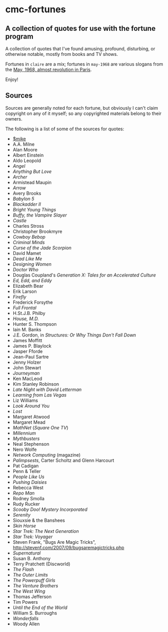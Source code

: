 # cmc-fortunes

## A collection of quotes for use with the fortune program

A collection of quotes that I've found amusing, profound,
disturbing, or otherwise notable, mostly from books and TV shows.

Fortunes in `claire` are a mix; fortunes in `may-1968` are various
slogans from the
[May, 1968, almost revolution in Paris](https://en.wikipedia.org/wiki/May_1968_events_in_France).

Enjoy!


## Sources

Sources are generally noted for each fortune, but obviously I can't claim copyright on any of it myself; so any copyrighted materials belong to their owners.

The following is a list of some of the sources for quotes:

* [$mike](http://stevenf.com/2007/09/bugsaremagictricks.php)
* A.A. Milne
* Alan Moore
* Albert Einstein
* Aldo Leopold
* *Angel*
* *Anything But Love*
* *Archer*
* Armistead Maupin
* *Arrow*
* Avery Brooks
* *Babylon 5*
* *Blackadder II*
* *Bright Young Things*
* *Buffy, the Vampire Slayer*
* *Castle*
* Charles Stross
* Christopher Brookmyre
* *Cowboy Bebop*
* *Criminal Minds*
* *Curse of the Jade Scorpion*
* David Mamet
* *Dead Like Me*
* *Designing Women*
* *Doctor Who*
* Douglas Coupland's *Generation X: Tales for an Accelerated Culture*
* *Ed, Edd, and Eddy*
* Elizabeth Bear
* Erik Larson
* *Firefly*
* Frederick Forsythe
* *Full Frontal*
* H.St.J.B. Philby
* *House, M.D.*
* Hunter S. Thompson
* Iain M. Banks
* J.E. Gordon, in *Structures: Or Why Things Don't Fall Down*
* James Moffitt
* James P. Blaylock
* Jasper Fforde
* Jean-Paul Sartre
* Jenny Holzer
* John Stewart
* *Journeyman*
* Ken MacLeod
* Kim Stanley Robinson
* *Late Night with David Letterman*
* *Learning from Las Vegas*
* Liz Williams
* *Look Around You*
* *Lost*
* Margaret Atwood
* Margaret Mead
* *MathNet* (*Square One TV*)
* *Millennium*
* *Mythbusters*
* Neal Stephenson
* Nero Wolfe
* *Network Computing* (magazine)
* *Palimpsests*, Carter Scholtz and Glenn Harcourt
* Pat Cadigan
* Penn & Teller
* *People Like Us*
* *Pushing Daisies*
* Rebecca West
* *Repo Man*
* Rodney Smolla
* Rudy Rucker
* *Scooby Doo! Mystery Incorporated*
* *Serenity*
* Siouxsie & the Banshees
* *Skin Horse*
* *Star Trek: The Next Generation*
* *Star Trek: Voyager*
* Steven Frank, "Bugs Are Magic Tricks", <http://stevenf.com/2007/09/bugsaremagictricks.php>
* *Supernatural*
* Susan B. Anthony
* Terry Pratchett (Discworld)
* *The Flash*
* *The Outer Limits*
* *The Powerpuff Girls*
* *The Venture Brothers*
* *The West Wing*
* Thomas Jefferson
* Tim Powers
* *Until the End of the World*
* William S. Burroughs
* *Wonderfalls*
* Woody Allen
